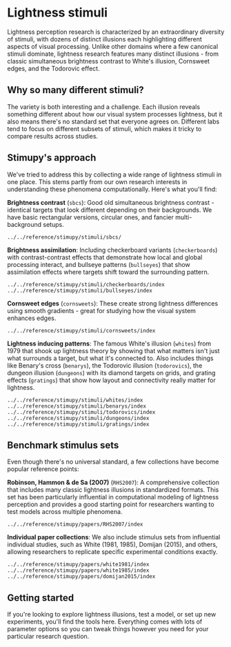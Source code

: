 # Lightness stimuli

Lightness perception research is characterized by an extraordinary diversity of stimuli, with dozens of distinct illusions each highlighting different aspects of visual processing. Unlike other domains where a few canonical stimuli dominate, lightness research features many distinct illusions - from classic simultaneous brightness contrast to White's illusion, Cornsweet edges, and the Todorovic effect.

## Why so many different stimuli?

The variety is both interesting and a challenge. Each illusion reveals something different about how our visual system processes lightness, but it also means there's no standard set that everyone agrees on. Different labs tend to focus on different subsets of stimuli, which makes it tricky to compare results across studies.

## Stimupy's approach

We've tried to address this by collecting a wide range of lightness stimuli in one place. This stems partly from our own research interests in understanding these phenomena computationally. Here's what you'll find:

**Brightness contrast** (`sbcs`): Good old simultaneous brightness contrast - identical targets that look different depending on their backgrounds. We have basic rectangular versions, circular ones, and fancier multi-background setups.

```{gallery}
../../reference/stimupy/stimuli/sbcs/
```

**Brightness assimilation**: Including checkerboard variants (`checkerboards`) with contrast-contrast effects that demonstrate how local and global processing interact, and bullseye patterns (`bullseyes`) that show assimilation effects where targets shift toward the surrounding pattern.

```{gallery}
../../reference/stimupy/stimuli/checkerboards/index
../../reference/stimupy/stimuli/bullseyes/index
```

**Cornsweet edges** (`cornsweets`): These create strong lightness differences using smooth gradients - great for studying how the visual system enhances edges.

```{gallery}
../../reference/stimupy/stimuli/cornsweets/index
```

**Lightness inducing patterns**: The famous White's illusion (`whites`) from 1979 that shook up lightness theory by showing that what matters isn't just what surrounds a target, but what it's connected to. Also includes things like Benary's cross (`benarys`), the Todorovic illusion (`todorovics`), the dungeon illusion (`dungeons`) with its diamond targets on grids, and grating effects (`gratings`) that show how layout and connectivity really matter for lightness.

```{gallery}
../../reference/stimupy/stimuli/whites/index
../../reference/stimupy/stimuli/benarys/index
../../reference/stimupy/stimuli/todorovics/index
../../reference/stimupy/stimuli/dungeons/index
../../reference/stimupy/stimuli/gratings/index
```

## Benchmark stimulus sets

Even though there's no universal standard, a few collections have become popular reference points:

**Robinson, Hammon & de Sa (2007)** (`RHS2007`): A comprehensive collection that includes many classic lightness illusions in standardized formats. This set has been particularly influential in computational modeling of lightness perception and provides a good starting point for researchers wanting to test models across multiple phenomena.

```{gallery}
../../reference/stimupy/papers/RHS2007/index
```

**Individual paper collections**: We also include stimulus sets from influential individual studies, such as White (1981, 1985), Domijan (2015), and others, allowing researchers to replicate specific experimental conditions exactly.

```{gallery}
../../reference/stimupy/papers/white1981/index
../../reference/stimupy/papers/white1985/index
../../reference/stimupy/papers/domijan2015/index
```

## Getting started

If you're looking to explore lightness illusions, test a model, or set up new experiments, you'll find the tools here. Everything comes with lots of parameter options so you can tweak things however you need for your particular research question.